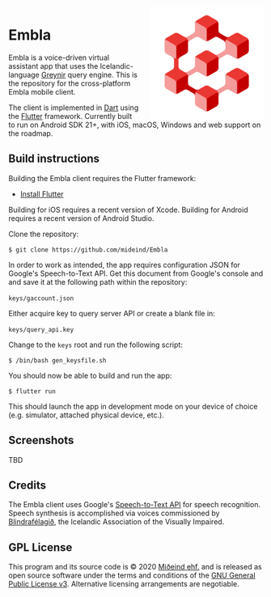 <img src="assets/images/logo.png" align="right" width="224" height="224" style="margin-left:20px;">

# Embla

Embla is a voice-driven virtual assistant app that uses the Icelandic-language
[Greynir](https://greynir.is) query engine. This is the repository for the
cross-platform Embla mobile client.

The client is implemented in [Dart](https://dart.dev/) using the
[Flutter](https://flutter.dev) framework. Currently built to run on Android SDK 21+,
with iOS, macOS, Windows and web support on the roadmap.

## Build instructions

Building the Embla client requires the Flutter framework:

* [Install Flutter](https://flutter.dev/docs/get-started/install)

Building for iOS requires a recent version of Xcode. Building for Android requires
a recent version of Android Studio.

Clone the repository:

```
$ git clone https://github.com/mideind/Embla
```

In order to work as intended, the app requires configuration JSON for Google's
Speech-to-Text API. Get this document from Google's console and and save it at the
following path within the repository:

```keys/gaccount.json```

Either acquire key to query server API or create a blank file in:

```keys/query_api.key```

Change to the `keys` root and run the following script:

```
$ /bin/bash gen_keysfile.sh
```

You should now be able to build and run the app:

```
$ flutter run
```

This should launch the app in development mode on your device of choice (e.g.
simulator, attached physical device, etc.).

## Screenshots

TBD

## Credits

The Embla client uses Google's [Speech-to-Text API](https://cloud.google.com/speech-to-text)
for speech recognition. Speech synthesis is accomplished via voices commissioned by
[Blindrafélagið](https://blind.is), the Icelandic Association of the Visually Impaired.

## GPL License

This program and its source code is &copy; 2020 [Miðeind ehf.](https://miðeind.is) and is
released as open source software under the terms and conditions of the
[GNU General Public License v3](https://www.gnu.org/licenses/gpl-3.0.html).
Alternative licensing arrangements are negotiable.
